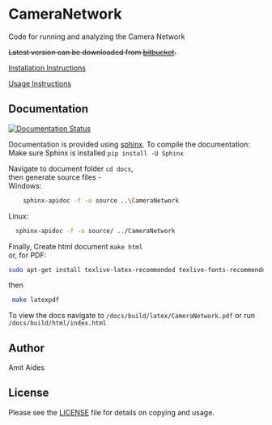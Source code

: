 CameraNetwork
=============

Code for running and analyzing the Camera Network

~~Latest version can be downloaded from [bitbucket](http://bitbucket.org/amitibo/CameraNetwork_git).~~

[Installation Instructions](docs/source/install.rst)

[Usage Instructions](docs/source/usage.rst)

Documentation
-------------
[![Documentation Status](https://readthedocs.org/projects/camera-network/badge/?version=latest)](https://camera-network.readthedocs.io/en/latest/?badge=latest)


Documentation is provided using [sphinx](http://www.sphinx-doc.org/).
To compile the documentation:<br />
Make sure Sphinx is installed `pip install -U Sphinx`

Navigate to document folder `cd docs`,<br />
then generate source files - <br />
Windows:
 ```sh
     sphinx-apidoc -f -o source ..\CameraNetwork
 ```
 Linux:
  ```sh
    sphinx-apidoc -f -o source/ ../CameraNetwork
 ```
 Finally, Create html document `make html` <br />
 or, for PDF:
  ```sh
  sudo apt-get install texlive-latex-recommended texlive-fonts-recommended texlive-latex-extra latexmk texlive-luatex texlive-xetex
  ```
  then
```sh
 make latexpdf
```
To view the docs navigate to `/docs/build/latex/CameraNetwork.pdf` or run `/docs/build/html/index.html`

Author
------

Amit Aides

License
-------

Please see the [LICENSE](LICENSE.md) file for details on copying and usage.

